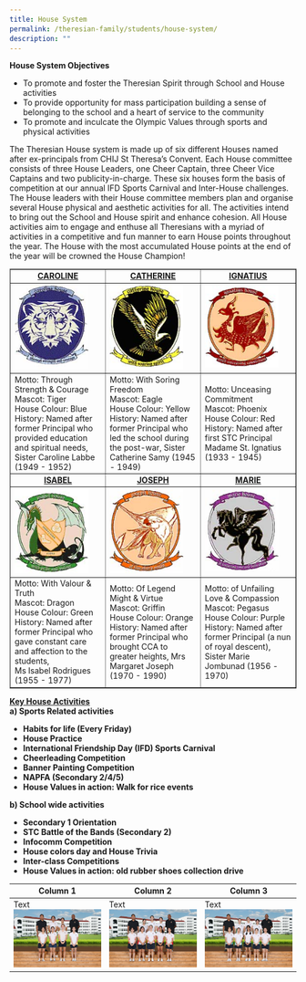 ```yaml
---
title: House System
permalink: /theresian-family/students/house-system/
description: ""
---
```

<p><strong>House System Objectives</strong></p>
<ul>
<li>To promote and foster the Theresian Spirit through School and House activities</li>
<li>To provide opportunity for mass participation building a sense of belonging to the school and a heart of service to the community</li>
<li>To promote and inculcate the Olympic Values through sports and physical activities</li>
</ul>
<p>The Theresian House system is made up of six different Houses named after ex-principals from CHIJ St Theresa’s Convent.&nbsp;Each House committee consists of three House Leaders, one Cheer Captain, three Cheer Vice Captains and two publicity-in-charge. These six houses form the basis of competition at our annual IFD Sports Carnival and Inter-House challenges. The House leaders with their House committee members plan and organise several House physical and aesthetic activities for all. The activities intend to bring out the School and House spirit and enhance cohesion. All House activities aim to engage and enthuse all Theresians with a myriad of activities in a competitive and fun manner to earn House points throughout the year. The House with the most accumulated House points at the end of the year will be crowned the House Champion!</p>
<table style="border-collapse: collapse; width: 100%;" border="1">
<tbody>
<tr>
<td style="width: 33.3333%; text-align: center;"><strong><u>CAROLINE</u></strong></td>
<td style="width: 33.3333%; text-align: center;"><strong><u>CATHERINE</u></strong></td>
<td style="width: 33.3333%; text-align: center;"><strong><u>IGNATIUS</u></strong></td>
</tr>
<tr>
<td style="width: 33.3333%;"><img style="width: 85%;" src="/images/hs1.jpg"></td>
<td style="width: 33.3333%;"><img style="width: 85%;" src="/images/hs2.jpg"></td>
<td style="width: 33.3333%;"><img style="width: 85%;" src="/images/hs3.jpg"></td>
</tr>
<tr>
<td style="width: 33.3333%;">Motto: Through Strength &amp; Courage<br>Mascot: Tiger<br>House Colour: Blue<br>
<div>History: Named after former Principal who provided education and spiritual needs, Sister Caroline Labbe (1949 - 1952)&nbsp;</div>
</td>
<td style="width: 33.3333%;">Motto: With Soring Freedom<br>Mascot: Eagle<br>House Colour: Yellow<br>History: Named after former Principal who led the school during the post-war, Sister Catherine Samy (1945 - 1949)&nbsp;</td>
<td style="width: 33.3333%;">
<p>Motto: Unceasing Commitment<br>Mascot: Phoenix<br>House Colour: Red<br>History: Named after first STC Principal Madame St. Ignatius (1933 - 1945)&nbsp;</p>
</td>
</tr>
<tr>
<td style="width: 33.3333%; text-align: center;"><strong><u>ISABEL</u></strong></td>
<td style="width: 33.3333%; text-align: center;"><strong><u>JOSEPH</u></strong></td>
<td style="width: 33.3333%; text-align: center;"><strong><u>MARIE</u></strong></td>
</tr>
<tr>
<td style="width: 33.3333%;"><img style="width: 85%;" src="/images/hs4.jpg"></td>
<td style="width: 33.3333%;"><img style="width: 85%;" src="/images/hs5.jpg"></td>
<td style="width: 33.3333%;"><img style="width: 85%;" src="/images/hs6.jpg"></td>
</tr>
<tr>
<td style="width: 33.3333%;">Motto: With Valour &amp; Truth<br>Mascot: Dragon<br>House Colour: Green<br>
<div>History: Named after former Principal who gave constant care and affection to the students,&nbsp;</div>
<div>Ms Isabel Rodrigues (1955 - 1977)</div>
</td>
<td style="width: 33.3333%;">Motto: Of Legend Might &amp; Virtue<br>Mascot: Griffin<br>House Colour: Orange<br>History: Named after former Principal who brought CCA to greater heights, Mrs Margaret Joseph (1970 - 1990)&nbsp;</td>
<td style="width: 33.3333%;">Motto: of Unfailing Love &amp; Compassion<br>Mascot: Pegasus<br>House Colour: Purple<br>History: Named after former Principal (a nun of royal descent), Sister Marie Jombunad (1956 - 1970)</td>
</tr>
</tbody>
</table>
<p><strong><u>Key House Activities<br></u></strong><strong>a) Sports Related activities&nbsp;</strong></p>
<ul>
<li><strong>Habits for life (Every Friday)</strong></li>
<li><strong>House Practice</strong></li>
<li><strong>International Friendship Day (IFD) Sports Carnival</strong></li>
<li><strong>Cheerleading Competition</strong></li>
<li><strong>Banner Painting Competition</strong></li>
<li><strong>NAPFA (Secondary 2/4/5)</strong></li>
<li><strong>House Values in action: Walk for rice events</strong></li>
</ul>
<p><strong>b) School wide activities</strong></p>
<ul>
<li><strong>Secondary 1 Orientation</strong></li>
<li><strong>STC Battle of the Bands (Secondary 2)</strong></li>
<li><strong>Infocomm Competition</strong></li>
<li><strong>House colors day and House Trivia</strong></li>
<li><strong>Inter-class Competitions</strong></li>
<li><strong>House Values in action: old rubber shoes collection drive</strong></li>
</ul>


| Column 1 | Column 2 | Column 3 |
| -------- | -------- | -------- |
| Text![](/images/2023CCA/hl_catherine.jpg)     | Text ![](/images/2023CCA/hl_ignatius.jpg)    | Text![](/images/2023CCA/hl_isabel.jpg)     |